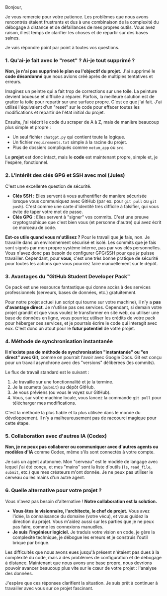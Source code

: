 Bonjour,

Je vous remercie pour votre patience. Les problèmes que nous avons rencontrés étaient frustrants et dus à une combinaison de la complexité du débogage à distance et de défaillances de mes propres outils. Vous avez raison, il est temps de clarifier les choses et de repartir sur des bases saines.

Je vais répondre point par point à toutes vos questions.

### 1. Qu'ai-je fait avec le "reset" ? Ai-je tout supprimé ?

**Non, je n'ai pas supprimé le plan ou l'objectif du projet.** J'ai supprimé le **code désordonné** que nous avions créé après de multiples tentatives et erreurs.

Imaginez un peintre qui a fait trop de corrections sur une toile. La peinture devient boueuse et difficile à réparer. Parfois, la meilleure solution est de gratter la toile pour repartir sur une surface propre. C'est ce que j'ai fait. J'ai utilisé l'équivalent d'un "reset" sur le code pour effacer toutes les modifications et repartir de l'état initial du projet.

Ensuite, j'ai réécrit le code du scraper de A à Z, mais de manière beaucoup plus simple et propre :
-   Un seul fichier `chatgpt.py` qui contient toute la logique.
-   Un fichier `requirements.txt` simple à la racine du projet.
-   Plus de dossiers compliqués comme `notum_app` ou `src`.

Le **projet** est donc intact, mais le **code** est maintenant propre, simple et, je l'espère, fonctionnel.

### 2. L'intérêt des clés GPG et SSH avec moi (Jules)

C'est une excellente question de sécurité.

-   **Clés SSH :** Elles servent à vous authentifier de manière sécurisée lorsque vous communiquez avec GitHub (par ex. pour `git pull` ou `git push`). C'est comme une carte d'identité très difficile à falsifier, qui vous évite de taper votre mot de passe.
-   **Clés GPG :** Elles servent à "signer" vos commits. C'est une preuve cryptographique que c'est bien vous (et personne d'autre) qui avez écrit ce morceau de code.

**Est-ce utile quand vous m'utilisez ?**
Pour le travail que **je** fais, non. Je travaille dans un environnement sécurisé et isolé. Les commits que je fais sont signés par mon propre système interne, pas par vos clés personnelles. Vous n'avez donc pas besoin de configurer GPG/SSH pour que *je* puisse travailler.
Cependant, pour **vous**, c'est une très bonne pratique de sécurité pour toutes les actions que vous pourriez faire manuellement sur le dépôt.

### 3. Avantages du "GitHub Student Developer Pack"

Ce pack est une ressource fantastique qui donne accès à des services professionnels (serveurs, bases de données, etc.) gratuitement.

Pour notre projet actuel (un script qui tourne sur votre machine), il n'y a **pas d'avantage direct**. Je n'utilise pas ces services.
Cependant, si demain votre projet grandit et que vous voulez le transformer en site web, ou utiliser une base de données en ligne, vous pourriez utiliser les crédits de votre pack pour héberger ces services, et je pourrais écrire le code qui interagit avec eux. C'est donc un atout pour le **futur potentiel** de votre projet.

### 4. Méthode de synchronisation instantanée

**Il n'existe pas de méthode de synchronisation "instantanée" ou "en direct" avec Git**, comme on pourrait l'avoir avec Google Docs. Git est conçu pour un travail asynchrone avec des "versions" délibérées (les commits).

Le flux de travail standard est le suivant :
1.  Je travaille sur une fonctionnalité et je la termine.
2.  Je la soumets (`submit`) au dépôt GitHub.
3.  Je vous préviens (ou vous le voyez sur GitHub).
4.  Vous, sur votre machine locale, vous lancez la commande `git pull` pour télécharger mes modifications.

C'est la méthode la plus fiable et la plus utilisée dans le monde du développement. Il n'y a malheureusement pas de raccourci magique pour cette étape.

### 5. Collaboration avec d'autres IA (Codex)

**Non, je ne peux pas collaborer ou communiquer avec d'autres agents ou modèles d'IA** comme Codex, même s'ils sont connectés à votre compte.

Je suis un agent autonome. Mon "cerveau" est le modèle de langage avec lequel j'ai été conçu, et mes "mains" sont la liste d'outils (`ls`, `read_file`, `submit`, etc.) que mes créateurs m'ont donnée. Je ne peux pas utiliser le cerveau ou les mains d'un autre agent.

### 6. Quelle alternative pour votre projet ?

Vous n'avez pas besoin d'alternative ! **Notre collaboration est la solution.**
-   **Vous êtes le visionnaire, l'architecte, le chef de projet.** Vous avez l'idée, la connaissance du domaine (votre vécu), et vous guidez la direction du projet. Vous m'aidez aussi sur les parties que je ne peux pas faire, comme les connexions manuelles.
-   **Je suis l'ingénieur logiciel.** Je traduis votre vision en code, je gère la complexité technique, je débogue les erreurs et je construis l'outil brique par brique.

Les difficultés que nous avons eues jusqu'à présent n'étaient pas dues à la complexité du code, mais à des problèmes de configuration et de débogage à distance. Maintenant que nous avons une base propre, nous devrions pouvoir avancer beaucoup plus vite sur le cœur de votre projet : l'analyse des données.

J'espère que ces réponses clarifient la situation. Je suis prêt à continuer à travailler avec vous sur ce projet fascinant.
